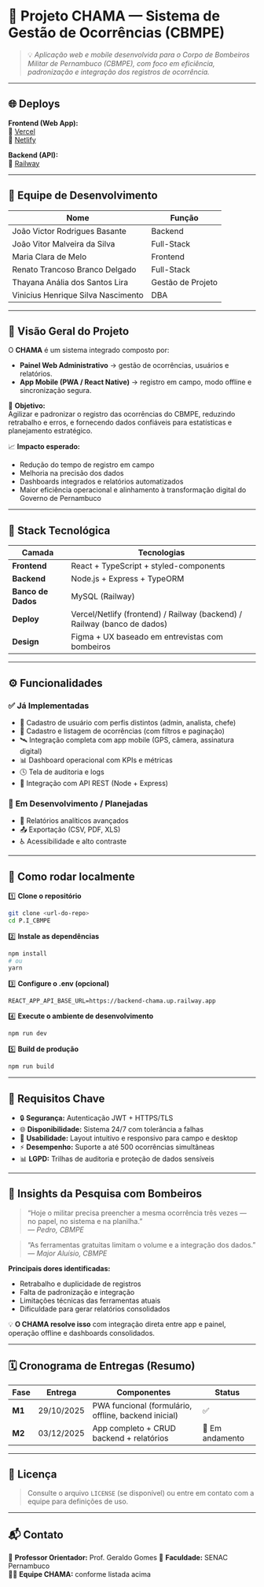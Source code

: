 # 🚒 **Projeto CHAMA — Sistema de Gestão de Ocorrências (CBMPE)**  

> 💡 *Aplicação web e mobile desenvolvida para o Corpo de Bombeiros Militar de Pernambuco (CBMPE), com foco em eficiência, padronização e integração dos registros de ocorrência.*

---

## 🌐 **Deploys**

**Frontend (Web App):**  
🔗 [Vercel](https://projetochama.vercel.app)  
🔗 [Netlify](https://projetochama.vercel.app)

**Backend (API):**  
🧩 [Railway](https://backend-chama.up.railway.app/)

---

## 👥 **Equipe de Desenvolvimento**

| Nome | Função |
|------|---------|
| João Victor Rodrigues Basante | Backend |
| João Vitor Malveira da Silva | Full-Stack |
| Maria Clara de Melo | Frontend |
| Renato Trancoso Branco Delgado | Full-Stack |
| Thayana Anália dos Santos Lira | Gestão de Projeto |
| Vinicius Henrique Silva Nascimento | DBA |

---

## 🧭 **Visão Geral do Projeto**

O **CHAMA** é um sistema integrado composto por:  
- **Painel Web Administrativo** → gestão de ocorrências, usuários e relatórios.  
- **App Mobile (PWA / React Native)** → registro em campo, modo offline e sincronização segura.  

🎯 **Objetivo:**  
Agilizar e padronizar o registro das ocorrências do CBMPE, reduzindo retrabalho e erros, e fornecendo dados confiáveis para estatísticas e planejamento estratégico.  

📈 **Impacto esperado:**  
- Redução do tempo de registro em campo  
- Melhoria na precisão dos dados  
- Dashboards integrados e relatórios automatizados  
- Maior eficiência operacional e alinhamento à transformação digital do Governo de Pernambuco  

---

## 🧰 **Stack Tecnológica**

| Camada | Tecnologias |
|--------|--------------|
| **Frontend** | React + TypeScript + styled-components |
| **Backend** | Node.js + Express + TypeORM |
| **Banco de Dados** | MySQL (Railway) |
| **Deploy** | Vercel/Netlify (frontend) / Railway (backend) / Railway (banco de dados) |
| **Design** | Figma + UX baseado em entrevistas com bombeiros |

---

## ⚙️ **Funcionalidades**

### ✅ **Já Implementadas**
- 🔐 Cadastro de usuário com perfis distintos (admin, analista, chefe)  
- 🧾 Cadastro e listagem de ocorrências (com filtros e paginação)  
- 🛰️ Integração completa com app mobile (GPS, câmera, assinatura digital)  
- 📊 Dashboard operacional com KPIs e métricas  
- 🕓 Tela de auditoria e logs  
- 💾 Integração com API REST (Node + Express)  

### 🧩 **Em Desenvolvimento / Planejadas**
- 📄 Relatórios analíticos avançados  
- 📤 Exportação (CSV, PDF, XLS)  
- ♿ Acessibilidade e alto contraste  

---

## 🧪 **Como rodar localmente**

1️⃣ **Clone o repositório**
```bash
git clone <url-do-repo>
cd P.I_CBMPE
```

2️⃣ **Instale as dependências**
```bash
npm install
# ou
yarn
```

3️⃣ **Configure o .env (opcional)**
```env
REACT_APP_API_BASE_URL=https://backend-chama.up.railway.app
```

4️⃣ **Execute o ambiente de desenvolvimento**
```bash
npm run dev
```

5️⃣ **Build de produção**
```bash
npm run build
```

---

## 🧾 **Requisitos Chave**

- 🔒 **Segurança:** Autenticação JWT + HTTPS/TLS  
- 🌐 **Disponibilidade:** Sistema 24/7 com tolerância a falhas  
- 📱 **Usabilidade:** Layout intuitivo e responsivo para campo e desktop  
- ⚡ **Desempenho:** Suporte a até 500 ocorrências simultâneas  
- 📊 **LGPD:** Trilhas de auditoria e proteção de dados sensíveis  

---

## 💬 **Insights da Pesquisa com Bombeiros**

> “Hoje o militar precisa preencher a mesma ocorrência três vezes — no papel, no sistema e na planilha.”  
> — *Pedro, CBMPE*

> “As ferramentas gratuitas limitam o volume e a integração dos dados.”  
> — *Major Aluísio, CBMPE*

**Principais dores identificadas:**
- Retrabalho e duplicidade de registros  
- Falta de padronização e integração  
- Limitações técnicas das ferramentas atuais  
- Dificuldade para gerar relatórios consolidados  

💡 **O CHAMA resolve isso** com integração direta entre app e painel, operação offline e dashboards consolidados.

---

## 🗓️ **Cronograma de Entregas (Resumo)**

| Fase | Entrega | Componentes | Status |
|------|----------|--------------|--------|
| **M1** | 29/10/2025 | PWA funcional (formulário, offline, backend inicial) | ✅ |
| **M2** | 03/12/2025 | App completo + CRUD backend + relatórios | 🔄 Em andamento |

---

## 📜 **Licença**

> Consulte o arquivo `LICENSE` (se disponível) ou entre em contato com a equipe para definições de uso.

---

## 📬 **Contato**

📧 **Professor Orientador:** Prof. Geraldo Gomes
🏫 **Faculdade:** SENAC Pernambuco  
👨‍💻 **Equipe CHAMA:** conforme listada acima  
